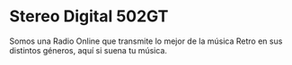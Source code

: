 # Stereo Digital 502GT
Somos una Radio Online que transmite lo mejor de la música Retro en sus distintos géneros, aquí si suena tu música.
